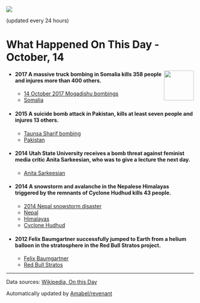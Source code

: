<img src="https://img.shields.io/badge/last%20updated%20at-2020--10--14%2000%3A12%20(UTC)-brightgreen?style=for-the-badge">

(updated every 24 hours)

# What Happened On This Day - October, 14

<img align="right" src="https://user-images.githubusercontent.com/12688422/87848414-3e9d0800-c91b-11ea-84df-7ebcb2c52b8d.png" width="80px">

- #### 2017 A massive truck bombing in Somalia kills 358 people and injures more than 400 others.

  - [14 October 2017 Mogadishu bombings](https://wikipedia.org/wiki/14_October_2017_Mogadishu_bombings)
  - [Somalia](https://wikipedia.org/wiki/Somalia)

- #### 2015 A suicide bomb attack in Pakistan, kills at least seven people and injures 13 others.

  - [Taunsa Sharif bombing](https://wikipedia.org/wiki/Taunsa_Sharif_bombing)
  - [Pakistan](https://wikipedia.org/wiki/Pakistan)

- #### 2014 Utah State University receives a bomb threat against feminist media critic Anita Sarkeesian, who was to give a lecture the next day.

  - [Anita Sarkeesian](https://wikipedia.org/wiki/Anita_Sarkeesian)

- #### 2014 A snowstorm and avalanche in the Nepalese Himalayas triggered by the remnants of Cyclone Hudhud kills 43 people.

  - [2014 Nepal snowstorm disaster](https://wikipedia.org/wiki/2014_Nepal_snowstorm_disaster)
  - [Nepal](https://wikipedia.org/wiki/Nepal)
  - [Himalayas](https://wikipedia.org/wiki/Himalayas)
  - [Cyclone Hudhud](https://wikipedia.org/wiki/Cyclone_Hudhud)

- #### 2012 Felix Baumgartner successfully jumped to Earth from a helium balloon in the stratosphere in the Red Bull Stratos project.

  - [Felix Baumgartner](https://wikipedia.org/wiki/Felix_Baumgartner)
  - [Red Bull Stratos](https://wikipedia.org/wiki/Red_Bull_Stratos)
---

Data sources: [Wikipedia, On this Day](https://byabbe.se/on-this-day/)

Automatically updated by [Amabel/revenant](https://github.com/Amabel/revenant)